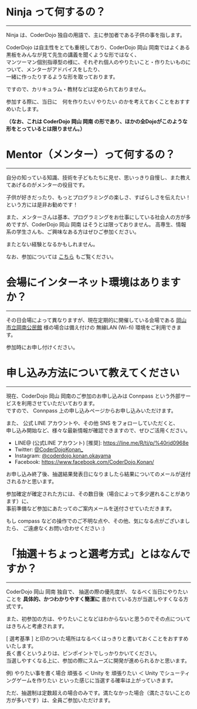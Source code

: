 <!--
[title: よくある質問 (F&Q) ]
[desc: お問い合わせなどでよく質問さえれる事項をまとめています。]
 -->

# Ninja って何するの？
---
Ninja は、CoderDojo 独自の用語で、主に参加者である子供の事を指します。  

CoderDojo は自主性をとても重視しており、CoderDojo 岡山 岡南ではよくある黒板をみんなが見て先生の講義を聞くような形ではなく、  
マンツーマン個別指導型の様に、それぞれ個人のやりたいこと・作りたいものについて、メンターがアドバイスをしたり、  
一緒に作ったりするような形を取っております。

ですので、カリキュラム・教材などは定められておりません。

参加する際に、当日に　何を作りたい/ やりたい のかを考えておくことをおすすめいたします。

**（なお、これは CoderDojo 岡山 岡南 の形であり、ほかの全Dojoがこのような形をとっているとは限りません。）**


# Mentor（メンター）って何するの？
---
自分の知っている知識、技術を子どもたちに見せ、思いっきり自慢し、また教えてあげるのがメンターの役目です。

子供が好きだったり、もっとプログラミングの楽しさ、すばらしさを伝えたい！  
という方には是非お勧めです！

また、メンターさんは基本、プログラミングをお仕事にしている社会人の方が多めですが、CoderDojo 岡山 岡南 はそうとは限っておりません。
高専生、情報系の学生さんも、ご興味なある方はぜひご参加ください。

またとない経験となるかもしれません。

なお、参加については [こちら](/join-as-mentor) もご覧ください。

# 会場にインターネット環境はありますか？
---
その日会場によって異なりますが、現在定期的に開催している会場である
[岡山市立岡南公民館](http://www.city.okayama.jp/kouminkan/kounan/index.html) 様の場合は備え付けの 無線LAN (Wi-fi) 環境をご利用できます。

参加時にお申し付けください。

# 申し込み方法について教えてください
---

現在、CoderDojo 岡山 岡南のご参加のお申し込みは Connpass という外部サービスを利用させていただいております。  
ですので、 Connpass 上の申し込みページからお申し込みいただけます。

また、 公式 LINE アカウントや、その他 SNS をフォローしていただくと、  
申し込み開始など、様々な最新情報が確認できますので、ぜひご活用ください。

- LINE@ (公式LINE アカウント) [推奨]: https://line.me/R/ti/p/%40rjd0968e
- Twitter: [@CoderDojoKonan_](https://twitter.com/CoderDojoKonan_)
- Instagram: [@coderdojo.konan.okayama](https://www.instagram.com/coderdojo.konan.okayama/)
- Facebook: https://www.facebook.com/CoderDojo.Konan/  

お申し込み終了後、抽選結果発表日になりましたら結果についてのメールが送付されるかと思います。

参加確定が確定された方には、その数日後（場合によって多少遅れることがあります）に、  
事前準備など参加にあたってのご案内メールを送付させていただきます。

もし compass などの操作でのご不明な点や、その他、気になる点がございましたら、
ご遠慮なくお問い合わせください :)

# 「抽選＋ちょっと選考方式」とはなんですか？
---

CoderDojo 岡山 岡南 独自で、 抽選の際の優先度が、
なるべく当日にやりたいことを **具体的、かつわかりやすく簡潔に** 書かれている方が当選しやすくなる方式です。

また、初参加の方は、やりたいことなどはわからないと思うのでその点についてはきちんと考慮されます。

[ 選考基準 ] と印のついた場所はなるべくはっきりと書いておくことをおすすめいたします。  
長く書くというよりは、ピンポイントでしっかりかいてください。  
当選しやすくなる上に、参加の際にスムーズに開発が進められるかと思います。

例) やりたい事を書く場合
頑張る ＜ Unity を 頑張りたい ＜ Unity でシューティングゲームを作りたい
といった感じに当選する確率は上がっていきます。

ただ、抽選制は定数超えの場合のみです。満たなかった場合（満たさないことの方が多いです）は、全員ご参加いただけます。
